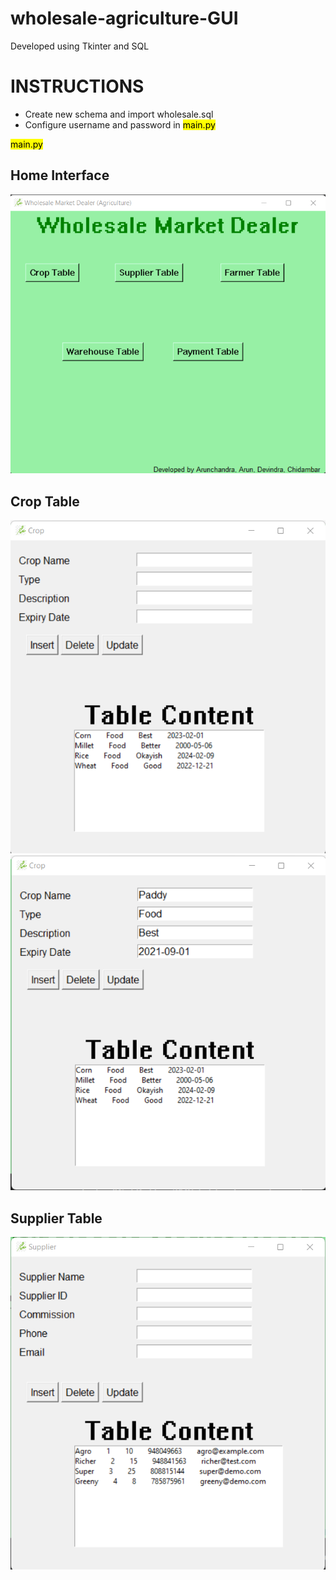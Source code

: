 # wholesale-agriculture-GUI
Developed using Tkinter and SQL

# INSTRUCTIONS
<ul>
  <li> Create new schema and import wholesale.sql </li>
  <li> Configure username and password in <mark> main.py </mark> </li>
</ul>

<mark> main.py </mark>

## Home Interface
![Home Interface](https://github.com/Hunking9797/wholesale-agriculture-GUI/blob/master/Sample%20Images/1.png?raw=true)

## Crop Table
![Crop Details(CRUD)](https://github.com/Hunking9797/wholesale-agriculture-GUI/blob/master/Sample%20Images/2.png?raw=true)
![Crop Details Demonstration](https://github.com/Hunking9797/wholesale-agriculture-GUI/blob/master/Sample%20Images/3.png?raw=true)

## Supplier Table
![Supplier Details(CRUD)](https://github.com/Hunking9797/wholesale-agriculture-GUI/blob/master/Sample%20Images/5.png?raw=true)

